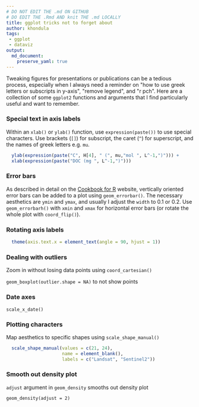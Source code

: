 ```yaml
---
# DO NOT EDIT THE .md ON GITHUB
# DO EDIT THE .Rmd AND knit THE .md LOCALLY
title: ggplot tricks not to forget about
author: khondula
tags:
 - ggplot
 - dataviz
output:
  md_document:
    preserve_yaml: true
---
```


Tweaking figures for presentations or publications can be a tedious process, especially when I always need a reminder on "how to use greek letters or subscripts in y-axis", "remove legend", and "r pch". Here are a collection of some `ggplot2` functions and arguments that I find particularly useful and want to remember. 

### Special text in axis labels

Within an `xlab()` or `ylab()` function, use `expression(paste())` to use special characters. Use brackets (`[]`) for subscript, the caret (`^`) for superscript, and the names of greek letters e.g. `mu`. 


```r
  ylab(expression(paste("C", H[4], " (", mu,"mol ", L^-1,")"))) +
  xlab(expression(paste("DOC (mg ", L^-1,")")))
```

### Error bars

As described in detail on the [Cookbook for R](http://www.cookbook-r.com/Graphs/Plotting_means_and_error_bars_(ggplot2)/) website, vertically oriented error bars can be added to a plot using `geom_errorbar()`. The necessary aesthetics are `ymin` and `ymax`, and usually I adjust the `width` to 0.1 or 0.2. Use `geom_errorbarh()` with `xmin` and `xmax` for horizontal error bars (or rotate the whole plot with `coord_flip()`).

### Rotating axis labels


```r
  theme(axis.text.x = element_text(angle = 90, hjust = 1))
```

### Dealing with outliers

Zoom in without losing data points using `coord_cartesian()`

`geom_boxplot(outlier.shape = NA)` to not show points 

### Date axes

`scale_x_date()`

### Plotting characters

Map aesthetics to specific shapes using `scale_shape_manual()`


```r
  scale_shape_manual(values = c(21, 24), 
                     name = element_blank(),
                     labels = c("Landsat", "Sentinel2"))
```

### Smooth out density plot

`adjust` argument in `geom_density` smooths out density plot

`geom_density(adjust = 2)`

